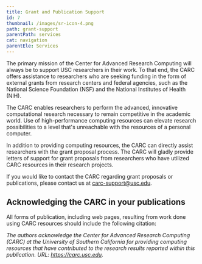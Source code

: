 ```yaml
---
title: Grant and Publication Support
id: 7
thumbnail: /images/sr-icon-4.png
path: grant-support
parentPath: services
cat: navigation
parentEle: Services
---
```


The primary mission of the Center for Advanced Research Computing will always be to support USC researchers in their work. To that end, the CARC offers assistance to researchers who are seeking funding in the form of external grants from research centers and federal agencies, such as the National Science Foundation (NSF) and the National Institutes of Health (NIH).

The CARC enables researchers to perform the advanced, innovative computational research necessary to remain competitive in the academic world. Use of high-performance computing resources can elevate research possibilities to a level that's unreachable with the resources of a personal computer.

In addition to providing computing resources, the CARC can directly assist researchers with the grant proposal process. The CARC will gladly provide letters of support for grant proposals from researchers who have utilized CARC resources in their research projects.

If you would like to contact the CARC regarding grant proposals or publications, please contact us at <carc-support@usc.edu>.

## Acknowledging the CARC in your publications

All forms of publication, including web pages, resulting from work done using CARC resources should include the following citation:

*The authors acknowledge the Center for Advanced Research Computing (CARC) at the University of Southern California for providing computing resources that have contributed to the research results reported within this publication. URL: https://carc.usc.edu.*
